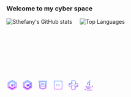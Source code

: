 <h3>Welcome to my cyber space</h3>

<div style="display: flex; align-items: center; gap: 20px;">
  <img src="https://github-readme-stats.vercel.app/api?username=sthefanygsa&show_icons=true&theme=jolly" alt="Sthefany's GitHub stats" style="height: 150px;">
  <img src="https://github-readme-stats.vercel.app/api/top-langs/?username=sthefanygsa&layout=compact&theme=jolly" alt="Top Languages" style="height: 150px;">
</div>

<div style="display: flex; margin-top: 10px;">
  <img src="./images/cpp.png" alt="C++" width="30" style="margin-right: 10px;">
  <img src="./images/csharp.png" alt="C#" width="30" style="margin-right: 10px;">
  <img src="./images/html.png" alt="HTML" width="30" style="margin-right: 10px;">
  <img src="./images/sql.png" alt="SQL" width="30" style="margin-right: 10px;">
  <img src="./images/python.png" alt="Python" width="30" style="margin-right: 10px;">
  <img src="./images/java.png" alt="Java" width="30" style="margin-right: 10px;">
</div>
